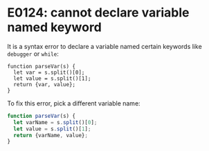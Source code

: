 # E0124: cannot declare variable named keyword

It is a syntax error to declare a variable named certain keywords like
`debugger` or `while`:

```javascript-ignoring-extra-errors
function parseVar(s) {
  let var = s.split()[0];
  let value = s.split()[1];
  return {var, value};
}
```

To fix this error, pick a different variable name:

```javascript
function parseVar(s) {
  let varName = s.split()[0];
  let value = s.split()[1];
  return {varName, value};
}
```
